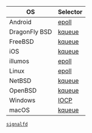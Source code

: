

| OS            | Selector                                                                           |
| ------------- | ---------------------------------------------------------------------------------- |
| Android       | [epoll](https://man7.org/linux/man-pages/man7/epoll.7.html)                        |
| DragonFly BSD | [kqueue](https://www.freebsd.org/cgi/man.cgi?query=kqueue&sektion=2)               |
| FreeBSD       | [kqueue](https://www.freebsd.org/cgi/man.cgi?query=kqueue&sektion=2)               |
| iOS           | [kqueue](https://www.freebsd.org/cgi/man.cgi?query=kqueue&sektion=2)               |
| illumos       | [epoll](https://man7.org/linux/man-pages/man7/epoll.7.html)                        |
| Linux         | [epoll](https://man7.org/linux/man-pages/man7/epoll.7.html)                        |
| NetBSD        | [kqueue](https://www.freebsd.org/cgi/man.cgi?query=kqueue&sektion=2)               |
| OpenBSD       | [kqueue](https://www.freebsd.org/cgi/man.cgi?query=kqueue&sektion=2)               |
| Windows       | [IOCP](https://docs.microsoft.com/en-us/windows/win32/fileio/i-o-completion-ports) |
| macOS         | [kqueue](https://www.freebsd.org/cgi/man.cgi?query=kqueue&sektion=2)               |
[`signalfd`](https://man7.org/linux/man-pages/man2/signalfd.2.html)